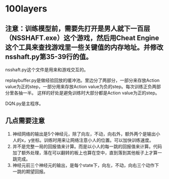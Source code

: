 # 100layers
## 注意：训练模型前，需要先打开是男人就下一百层（NSSHAFT.exe）这个游戏，然后用Cheat Engine这个工具来查找游戏里一些关键值的内存地址。并修改nsshaft.py第35-39行的值。

nsshaft.py这个文件是用来和游戏交互的。

replaybuffer.py是做经验回放的缓冲池。里边分了两部分，一部分来存放Action value为正的step，一部分用来存放Action value为负的step。每次训练正负两部分里各抽一半。
这样的好处是避免训练时大部分都是Action value为正的step。

DQN.py是主程序。

## 几点需要注意
1. 神经网络的输出是5个神经元，除了向左，不动，向右外，额外两个是输出小人的x，y坐标。训练时用来让网络注意小人的位置。可以加快训练速度。
2. 并不是完整一局的回报值来计算。而是以小人的每一跳的回报值来计算。代码加了额外处理，落在可以翻转的板上也算在空中，直到落到其他板子上才算一跳完成。
3. 神经元前三个神经元的输出，是每个state下，向左，不动，向右三个动作下一跳的期望回报。
